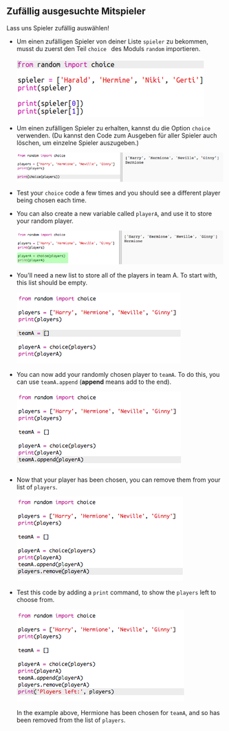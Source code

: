 ## Zufällig ausgesuchte Mitspieler

Lass uns Spieler zufällig auswählen!

+ Um einen zufälligen Spieler von deiner Liste `spieler` zu bekommen, musst du zuerst den Teil `choice ` des Moduls `random` importieren.
    
    ![screenshot](images/team-import-random.png)

+ Um einen zufälligen Spieler zu erhalten, kannst du die Option `choice` verwenden. (Du kannst den Code zum Ausgeben für aller Spieler auch löschen, um einzelne Spieler auszugeben.)
    
    ![screenshot](images/team-random-player.png)

+ Test your `choice` code a few times and you should see a different player being chosen each time.

+ You can also create a new variable called `playerA`, and use it to store your random player.
    
    ![screenshot](images/team-random-playerA.png)

+ You'll need a new list to store all of the players in team A. To start with, this list should be empty.
    
    ![screenshot](images/team-teamA.png)

+ You can now add your randomly chosen player to `teamA`. To do this, you can use `teamA.append` (**append** means add to the end).
    
    ![screenshot](images/team-teamA-add.png)

+ Now that your player has been chosen, you can remove them from your list of `players`.
    
    ![screenshot](images/team-players-remove.png)

+ Test this code by adding a `print` command, to show the `players` left to choose from.
    
    ![screenshot](images/team-players-remove-test.png)
    
    In the example above, Hermione has been chosen for `teamA`, and so has been removed from the list of `players`.
